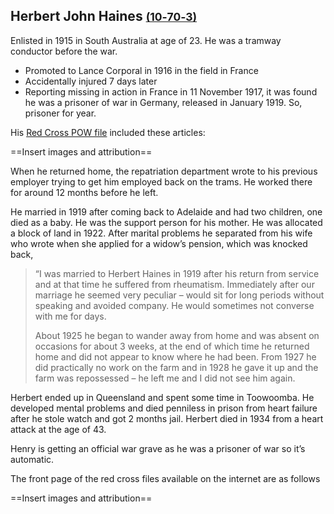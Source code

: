 ## Herbert John Haines <small>[(10‑70‑3)](https://brisbane.discovereverafter.com/profile/31732600 "Go to Memorial Information" )</small>

Enlisted in 1915 in South Australia at age of 23. He was a tramway conductor before the war.

- Promoted to Lance Corporal in 1916 in the field in France
- Accidentally injured 7 days later
- Reporting missing in action in France in 11 November 1917, it was found he was a prisoner of war in Germany, released in January 1919. So, prisoner for year. 

His [Red Cross POW file](https://s3-ap-southeast-2.amazonaws.com/awm-media/collection/RCDIG1038929/document/5626599.PDF) included these articles:

==Insert images and attribution==

When he returned home, the repatriation department wrote to his previous employer trying to get him employed back on the trams. He worked there for around 12 months before he left. 

He married in 1919 after coming back to Adelaide and had two children, one died as a baby. He was the support person for his mother.  He was allocated a block of land in 1922. After marital problems he separated from his wife who wrote when she applied for a widow’s pension, which was knocked back, 

>“I was married to Herbert Haines in 1919 after his return from service and at that time he suffered from rheumatism. Immediately after our marriage he seemed very peculiar – would sit for long periods without speaking and avoided company. He would sometimes not converse with me for days. 
>
>About 1925 he began to wander away from home and was absent on occasions for about 3 weeks, at the end of which time he returned home and did not appear to know where he had been. From 1927 he did practically no work on the farm and in 1928 he gave it up and the farm was repossessed – he left me and I did not see him again. 

Herbert ended up in Queensland and spent some time in Toowoomba. He developed mental problems and died penniless in prison from heart failure after he stole watch and got 2 months jail. Herbert died in 1934 from a heart attack at the age of 43. 

Henry is getting an official war grave as he was a prisoner of war so it’s automatic. 

The front page of the red cross files available on the internet are as follows

==Insert images and attribution==

